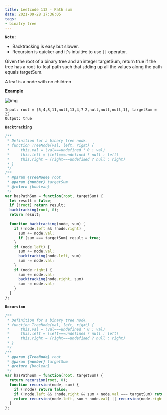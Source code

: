 ```yaml
---
title: Leetcode 112 - Path sum
date: 2021-09-28 17:36:05
tags:
- binatry tree
---
```

**`Note:`**
- Backtracking is easy but slower. 
- Recursion is quicker and it's intuitive to use `||` operator.

Given the root of a binary tree and an integer targetSum, return true if the tree has a root-to-leaf path such that adding up all the values along the path equals targetSum.

A leaf is a node with no children.

**Example**

![img](https://assets.leetcode.com/uploads/2021/01/18/pathsum1.jpg)
```
Input: root = [5,4,8,11,null,13,4,7,2,null,null,null,1], targetSum = 22
Output: true
```

**`Backtracking`**
```javascript
/**
 * Definition for a binary tree node.
 * function TreeNode(val, left, right) {
 *     this.val = (val===undefined ? 0 : val)
 *     this.left = (left===undefined ? null : left)
 *     this.right = (right===undefined ? null : right)
 * }
 */
/**
 * @param {TreeNode} root
 * @param {number} targetSum
 * @return {boolean}
 */
var hasPathSum = function(root, targetSum) {
  let result = false;
  if (!root) return result;
  backtracking(root, 0);
  return result;
  
  function backtracking(node, sum) {
    if (!node.left && !node.right) {
      sum += node.val;
      if (sum === targetSum) result = true;
    }
    if (node.left) {
      sum += node.val;
      backtracking(node.left, sum)
      sum -= node.val;
    }
    if (node.right) {
      sum += node.val;
      backtracking(node.right, sum);
      sum -= node.val;
    }
  }
};
```

**`Recursion`**
```javascript
/**
 * Definition for a binary tree node.
 * function TreeNode(val, left, right) {
 *     this.val = (val===undefined ? 0 : val)
 *     this.left = (left===undefined ? null : left)
 *     this.right = (right===undefined ? null : right)
 * }
 */
/**
 * @param {TreeNode} root
 * @param {number} targetSum
 * @return {boolean}
 */
var hasPathSum = function(root, targetSum) {
  return recursion(root, 0);
  function recursion(node, sum) {
    if (!node) return false;
    if (!node.left && !node.right && sum + node.val === targetSum) return true;
    return recursion(node.left, sum + node.val) || recursion(node.right, sum + node.val);
  }
};
```
